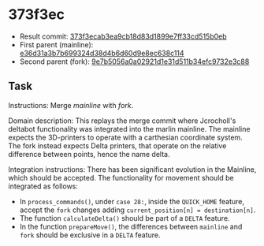 # 373f3ec
- Result commit: [373f3ecab3ea9cb18d83d1899e7ff33cd515b0eb](https://github.com/MarlinFirmware/Marlin/commit/373f3ecab3ea9cb18d83d1899e7ff33cd515b0eb)
- First parent (mainline): [e36d31a3b7b699324d38d4b6d60d9e8ec638c114](https://github.com/MarlinFirmware/Marlin/commit/e36d31a3b7b699324d38d4b6d60d9e8ec638c114)
- Second parent (fork): [9e7b5056a0a02921d1e31d511b34efc9732e3c88](https://github.com/MarlinFirmware/Marlin/commit/9e7b5056a0a02921d1e31d511b34efc9732e3c88)

## Task
Instructions: Merge _mainline_ with _fork_.

Domain description: This replays the merge commit where Jcrocholl's deltabot functionality was integrated into the marlin mainline.
The mainline expects the 3D-printers to operate with a carthesian coordinate system.
The fork instead expects Delta printers, that operate on the relative difference between points, hence the name delta.

Integration instructions: There has been significant evolution in the Mainline, which should be accepted.
The functionality for movement should be integrated as follows:

* In `process_commands()`, under `case 28:`, inside the `QUICK_HOME` feature, accept the `fork` changes adding `current_position[n] = destination[n]`.
* The function `calculateDelta()` should be part of a `DELTA` feature.
* In the function `prepareMove()`, the differences between `mainline` and `fork` should be exclusive in a `DELTA` feature.
